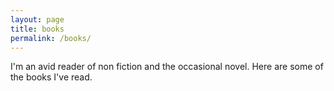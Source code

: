 ```yaml
---
layout: page
title: books
permalink: /books/
---
```


I'm an avid reader of non fiction and the occasional novel. Here are some of the
books I've read.
